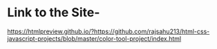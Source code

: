 # Link to the Site-

https://htmlpreview.github.io/?https://github.com/rajsahu213/html-css-javascript-projects/blob/master/color-tool-project/index.html
